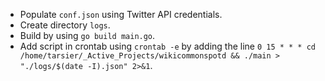 - Populate `conf.json` using Twitter API credentials.
- Create directory `logs`.
- Build by using `go build main.go`.
- Add script in crontab using `crontab -e` by adding the line `0 15 * * * cd /home/tarsier/_Active_Projects/wikicommonspotd && ./main > "./logs/$(date -I).json" 2>&1`.
